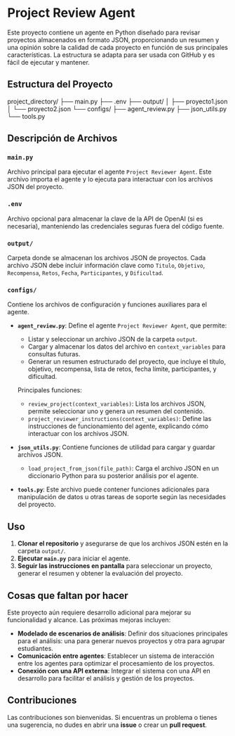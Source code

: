 # Project Review Agent

Este proyecto contiene un agente en Python diseñado para revisar proyectos almacenados en formato JSON, proporcionando un resumen y una opinión sobre la calidad de cada proyecto en función de sus principales características. La estructura se adapta para ser usada con GitHub y es fácil de ejecutar y mantener.

## Estructura del Proyecto
project_directory/ ├── main.py ├── .env ├── output/ │ ├── proyecto1.json │ └── proyecto2.json └── configs/ ├── agent_review.py ├── json_utils.py └── tools.py


## Descripción de Archivos

### `main.py`
Archivo principal para ejecutar el agente `Project Reviewer Agent`. Este archivo importa el agente y lo ejecuta para interactuar con los archivos JSON del proyecto.

### `.env`
Archivo opcional para almacenar la clave de la API de OpenAI (si es necesaria), manteniendo las credenciales seguras fuera del código fuente.

### `output/`
Carpeta donde se almacenan los archivos JSON de proyectos. Cada archivo JSON debe incluir información clave como `Titulo`, `Objetivo`, `Recompensa`, `Retos`, `Fecha`, `Participantes`, y `Dificultad`.

### `configs/`
Contiene los archivos de configuración y funciones auxiliares para el agente.

- **`agent_review.py`**: Define el agente `Project Reviewer Agent`, que permite:
  - Listar y seleccionar un archivo JSON de la carpeta `output`.
  - Cargar y almacenar los datos del archivo en `context_variables` para consultas futuras.
  - Generar un resumen estructurado del proyecto, que incluye el título, objetivo, recompensa, lista de retos, fecha límite, participantes, y dificultad.

  Principales funciones:
  - `review_project(context_variables)`: Lista los archivos JSON, permite seleccionar uno y genera un resumen del contenido.
  - `project_reviewer_instructions(context_variables)`: Define las instrucciones de funcionamiento del agente, explicando cómo interactuar con los archivos JSON.

- **`json_utils.py`**: Contiene funciones de utilidad para cargar y guardar archivos JSON.
  - `load_project_from_json(file_path)`: Carga el archivo JSON en un diccionario Python para su posterior análisis por el agente.

- **`tools.py`**: Este archivo puede contener funciones adicionales para manipulación de datos u otras tareas de soporte según las necesidades del proyecto.

## Uso

1. **Clonar el repositorio** y asegurarse de que los archivos JSON estén en la carpeta `output/`.
2. **Ejecutar `main.py`** para iniciar el agente.
3. **Seguir las instrucciones en pantalla** para seleccionar un proyecto, generar el resumen y obtener la evaluación del proyecto.

## Cosas que faltan por hacer

Este proyecto aún requiere desarrollo adicional para mejorar su funcionalidad y alcance. Las próximas mejoras incluyen:

- **Modelado de escenarios de análisis**: Definir dos situaciones principales para el análisis: una para generar nuevos proyectos y otra para agrupar estudiantes.
- **Comunicación entre agentes**: Establecer un sistema de interacción entre los agentes para optimizar el procesamiento de los proyectos.
- **Conexión con una API externa**: Integrar el sistema con una API en desarrollo para facilitar el análisis y gestión de los proyectos.

## Contribuciones

Las contribuciones son bienvenidas. Si encuentras un problema o tienes una sugerencia, no dudes en abrir una **issue** o crear un **pull request**.


